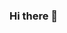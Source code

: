 ### Hi there 👋

<!--
**jgutierrez287/jgutierrez287** is a ✨ _special_ ✨ repository because its `README.md` (this file) appears on your GitHub profile.

Hello World! My name is Jason and heres a few things about me.

I am interested in learning how to use github more proficently.
Some of my favorite hobbies are watching films and making stop motion animations. 
